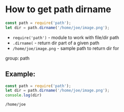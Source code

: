 # How to get path dirname

```js
const path = require('path');
let dir = path.dirname('/home/joe/image.png');
```

- `require('path')` - module to work with file/dir path
- `.dirname(` - return dir part of a given path
- `/home/joe/image.png` - sample path to return dir for

group: path

## Example: 
```js
const path = require('path');
let dir = path.dirname('/home/joe/image.png');
console.log(dir)
```
```
/home/joe

```

